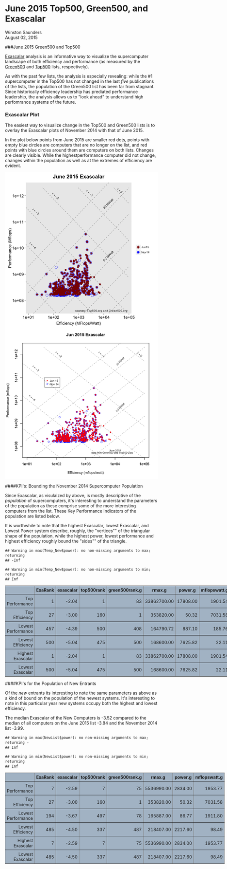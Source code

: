 # June 2015 Top500, Green500, and Exascalar
Winston Saunders  
August 02, 2015  

###June 2015 Green500 and Top500

[Exascalar](http://www.datacenterknowledge.com/archives/2012/07/10/june-2012-exascalar-efficiency-dominates-hpc/) analysis is an informative way to visualize the supercomputer landscape of both efficiency and performance (as measured by the [Green500](http:\\green500.org) and [Top500](http:\\top500.org) lists, respectively). 

As with the past few lists, the analysis is especially revealing: while the #1 supercomputer in the Top500 has not changed in the last _five_ publications of the lists, the population of the Green500 list has been far from stagnant. Since historically efficiency leadership has prediated performance leadership, the analysis allows us to "look ahead" to understand high perfomrance systems of the future. 










### Exascalar Plot 

The easiest way to visualize change in the Top500 and Green500 lists is to overlay the Exascalar plots of November 2014 with that of June 2015.  

In the plot below points from June 2015 are smaller red dots, points with empty blue circles are computers that are no longer on the list, and red points with blue circles around them are computers on both lists. Changes are clearly visible. While the highestperformance computer did not change, changes within the population as well as at the extremes of efficiency are evident.   

<img src="Exascalar_Visualization_July_2015_Rev2_files/figure-html/unnamed-chunk-3-1.png" title="" alt="" style="display: block; margin: auto;" /><img src="Exascalar_Visualization_July_2015_Rev2_files/figure-html/unnamed-chunk-3-2.png" title="" alt="" style="display: block; margin: auto;" />

####KPI's: Bounding the November 2014 Supercomputer Population

Since Exascalar, as visulaized by above, is mostly descriptive of the _population_ of supercomputers, it's interesting to understand the parameters of the population as these comprise some of the more interesting computers from the list. These Key Performance Indicators of the population are listed below.  

It is worthwhile to note that the highest Exascalar, lowest Exascalar, and Lowest Power system describe, roughly, the "vertices"" of the triangular shape of the population, while the highest power, lowest performance and highest efficiency roughly bound the "sides"" of the triangle.  
 


```
## Warning in max(Temp_New$power): no non-missing arguments to max; returning
## -Inf
```

```
## Warning in min(Temp_New$power): no non-missing arguments to min; returning
## Inf
```

<!-- html table generated in R 3.2.2 by xtable 1.7-4 package -->
<!-- Sat Sep 12 16:47:32 2015 -->
<table border=1>
<tr> <th>  </th> <th> ExaRank </th> <th> exascalar </th> <th> top500rank </th> <th> green500rank.g </th> <th> rmax.g </th> <th> power.g </th> <th> mflopswatt.g </th>  </tr>
  <tr> <td align="right"> Top Performance </td> <td align="right">   1 </td> <td align="right"> -2.04 </td> <td align="right">   1 </td> <td align="right">  83 </td> <td align="right"> 33862700.00 </td> <td align="right"> 17808.00 </td> <td align="right"> 1901.54 </td> </tr>
  <tr> <td align="right"> Top Efficiency </td> <td align="right">  27 </td> <td align="right"> -3.00 </td> <td align="right"> 160 </td> <td align="right">   1 </td> <td align="right"> 353820.00 </td> <td align="right"> 50.32 </td> <td align="right"> 7031.58 </td> </tr>
  <tr> <td align="right"> Lowest Performance </td> <td align="right"> 457 </td> <td align="right"> -4.39 </td> <td align="right"> 500 </td> <td align="right"> 408 </td> <td align="right"> 164790.72 </td> <td align="right"> 887.10 </td> <td align="right"> 185.76 </td> </tr>
  <tr> <td align="right"> Lowest Efficiency </td> <td align="right"> 500 </td> <td align="right"> -5.04 </td> <td align="right"> 475 </td> <td align="right"> 500 </td> <td align="right"> 168600.00 </td> <td align="right"> 7625.82 </td> <td align="right"> 22.11 </td> </tr>
  <tr> <td align="right"> Highest Exascalar </td> <td align="right">   1 </td> <td align="right"> -2.04 </td> <td align="right">   1 </td> <td align="right">  83 </td> <td align="right"> 33862700.00 </td> <td align="right"> 17808.00 </td> <td align="right"> 1901.54 </td> </tr>
  <tr> <td align="right"> Lowest Exascalar </td> <td align="right"> 500 </td> <td align="right"> -5.04 </td> <td align="right"> 475 </td> <td align="right"> 500 </td> <td align="right"> 168600.00 </td> <td align="right"> 7625.82 </td> <td align="right"> 22.11 </td> </tr>
   </table>



####KPI's for the Population of New Entrants

Of the _new_ entrants its interesting to note the same parameters as above as a kind of bound on the population of the newest systems. It's interesting to note in this particular year new systems occupy both the highest and lowest efficiency. 




The median Exascalar of the New Computers is -3.52 compared to the median of all computers on the June 2015 list -3.84 and the November 2014 list -3.99.


<style>

table { 
    display: table;
    border-collapse: collapse;
    border-spacing: 10px;
    border-color: gray;
    background-color: #a1b2c3;
    text-align: center
    font: 12px arial, sans-serif;
}
th, td {
    
    padding: 5px;
}
</style>



```
## Warning in max(NewList$power): no non-missing arguments to max; returning -
## Inf
```

```
## Warning in min(NewList$power): no non-missing arguments to min; returning
## Inf
```

<!-- html table generated in R 3.2.2 by xtable 1.7-4 package -->
<!-- Sat Sep 12 16:47:32 2015 -->
<table border=1>
<tr> <th>  </th> <th> ExaRank </th> <th> exascalar </th> <th> top500rank </th> <th> green500rank.g </th> <th> rmax.g </th> <th> power.g </th> <th> mflopswatt.g </th>  </tr>
  <tr> <td align="right"> Top Performance </td> <td align="right">   7 </td> <td align="right"> -2.59 </td> <td align="right">   7 </td> <td align="right">  75 </td> <td align="right"> 5536990.00 </td> <td align="right"> 2834.00 </td> <td align="right"> 1953.77 </td> </tr>
  <tr> <td align="right"> Top Efficiency </td> <td align="right">  27 </td> <td align="right"> -3.00 </td> <td align="right"> 160 </td> <td align="right">   1 </td> <td align="right"> 353820.00 </td> <td align="right"> 50.32 </td> <td align="right"> 7031.58 </td> </tr>
  <tr> <td align="right"> Lowest Performance </td> <td align="right"> 194 </td> <td align="right"> -3.67 </td> <td align="right"> 497 </td> <td align="right">  78 </td> <td align="right"> 165887.00 </td> <td align="right"> 86.77 </td> <td align="right"> 1911.80 </td> </tr>
  <tr> <td align="right"> Lowest Efficiency </td> <td align="right"> 485 </td> <td align="right"> -4.50 </td> <td align="right"> 337 </td> <td align="right"> 487 </td> <td align="right"> 218407.00 </td> <td align="right"> 2217.60 </td> <td align="right"> 98.49 </td> </tr>
  <tr> <td align="right"> Highest Exascalar </td> <td align="right">   7 </td> <td align="right"> -2.59 </td> <td align="right">   7 </td> <td align="right">  75 </td> <td align="right"> 5536990.00 </td> <td align="right"> 2834.00 </td> <td align="right"> 1953.77 </td> </tr>
  <tr> <td align="right"> Lowest Exascalar </td> <td align="right"> 485 </td> <td align="right"> -4.50 </td> <td align="right"> 337 </td> <td align="right"> 487 </td> <td align="right"> 218407.00 </td> <td align="right"> 2217.60 </td> <td align="right"> 98.49 </td> </tr>
   </table>







